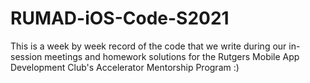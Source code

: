 # RUMAD-iOS-Code-S2021
This is a week by week record of the code that we write during our in-session meetings and homework solutions for the Rutgers Mobile App Development Club's Accelerator Mentorship Program :)
